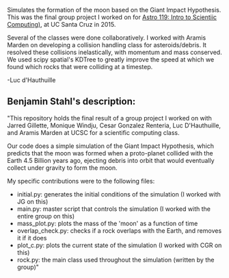 Simulates the formation of the moon based on the Giant Impact Hypothesis. This was the final group project I worked on for [Astro 119: Intro to Scientiic Computing)](https://sites.google.com/a/ucsc.edu/krumholz/teaching-and-courses/ast119_w15), at UC Santa Cruz in 2015.

Several of the classes were done collaboratively. I worked with Aramis Marden on developing a collision handling class for asteroids/debris. It resolved these collisions inelastically, with momentum and mass conserved. We used scipy spatial's KDTree to greatly improve the speed at which we found which rocks that were colliding at a timestep. 

-Luc d'Hauthuille
 


Benjamin Stahl's description:
--------------------------------------------------------------------------------------------------

"This repository holds the final result of a group project I worked on with Jarred Gillette, Monique Windju, Cesar Gonzalez Renteria, Luc D'Hauthuille, and Aramis Marden at UCSC for a scientific computing class.

Our code does a simple simulation of the Giant Impact Hypothesis, which predicts that the moon was formed when a proto-planet collided with the Earth 4.5 Billion years ago, ejecting debris into orbit that would eventually collect under gravity to form the moon.

My specific contributions were to the following files:

- initial.py: generates the initial conditions of the simulation (I worked with JG on this)
- main.py: master script that controls the simulation (I worked with the entire group on this)
- mass_plot.py: plots the mass of the 'moon' as a function of time
- overlap_check.py: checks if a rock overlaps with the Earth, and removes it if it does
- plot_c.py: plots the current state of the simulation (I worked with CGR on this)
- rock.py: the main class used throughout the simulation (written by the group)"

